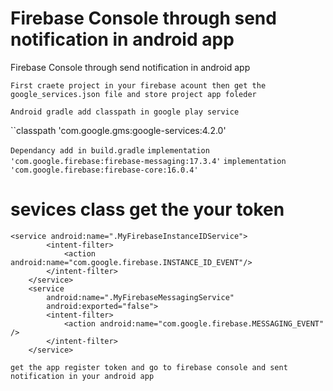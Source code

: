 # Firebase Console through send notification in android app
Firebase Console through send notification in android app

``
First craete project in your firebase acount then get the google_services.json file and store project app foleder
``

``
Android gradle add classpath in google play service 
`` 

 ``classpath 'com.google.gms:google-services:4.2.0'      



``
Dependancy add in build.gradle
``
``
 implementation 'com.google.firebase:firebase-messaging:17.3.4'
 ``
 ``
 implementation 'com.google.firebase:firebase-core:16.0.4'
``


# sevices class get the your token


    <service android:name=".MyFirebaseInstanceIDService">
            <intent-filter>
                <action android:name="com.google.firebase.INSTANCE_ID_EVENT"/>
            </intent-filter>
        </service>
        <service
            android:name=".MyFirebaseMessagingService"
            android:exported="false">
            <intent-filter>
                <action android:name="com.google.firebase.MESSAGING_EVENT" />
            </intent-filter>
        </service>



``
get the app register token and go to firebase console and sent notification in your android app
``

